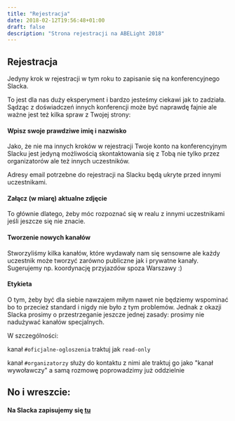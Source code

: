 ```yaml
---
title: "Rejestracja"
date: 2018-02-12T19:56:48+01:00
draft: false
description: "Strona rejestracji na ABELight 2018"
---
```


## Rejestracja

Jedyny krok w rejestracji w tym roku to zapisanie się na konferencyjnego Slacka.

To jest dla nas duży eksperyment i bardzo jesteśmy ciekawi jak to zadziała. Sądząc z doświadczeń innych konferencji może być naprawdę fajnie ale ważne jest też kilka spraw z Twojej strony:

#### Wpisz swoje prawdziwe imię i nazwisko

Jako, że nie ma innych kroków w rejestracji Twoje konto na konferencyjnym Slacku jest jedyną możliwością skontaktowania się z Tobą nie tylko przez organizatorów ale też innych uczestników.

Adresy email potrzebne do rejestracji na Slacku będą ukryte przed innymi uczestnikami.

#### Załącz (w miarę) aktualne zdjęcie

To głównie dlatego, żeby móc rozpoznać się w realu z innymi uczestnikami jeśli jeszcze się nie znacie.

#### Tworzenie nowych kanałów

Stworzyliśmy kilka kanałów, które wydawały nam się sensowne ale każdy uczestnik może tworzyć zarówno publiczne jak i prywatne kanały. Sugerujemy np. koordynację przyjazdów spoza Warszawy :)

#### Etykieta

O tym, żeby być dla siebie nawzajem miłym nawet nie będziemy wspominać bo to przecież standard i nigdy nie było z tym problemów. Jednak z okazji Slacka prosimy o przestrzeganie jeszcze jednej zasady: prosimy nie nadużywać kanałów specjalnych.

W szczególności:

kanał `#oficjalne-ogloszenia` traktuj jak `read-only`

kanał `#organizatorzy` służy do kontaktu z nimi ale traktuj go jako "kanał wywoławczy" a samą rozmowę poprowadzimy już oddzielnie

## No i wreszcie:

#### Na Slacka zapisujemy się [tu](https://join.slack.com/t/abelight18/shared_invite/enQtMzEzODM4NDQwNTYzLWQ4N2U2M2I4OTRiODI0ZDZhZTE1YTNiYzg0MjY5N2U1YTY0ZjRhMDY2Nzg2ODc3Yjk4MDUwNzA5MDBjMTczMWM)

